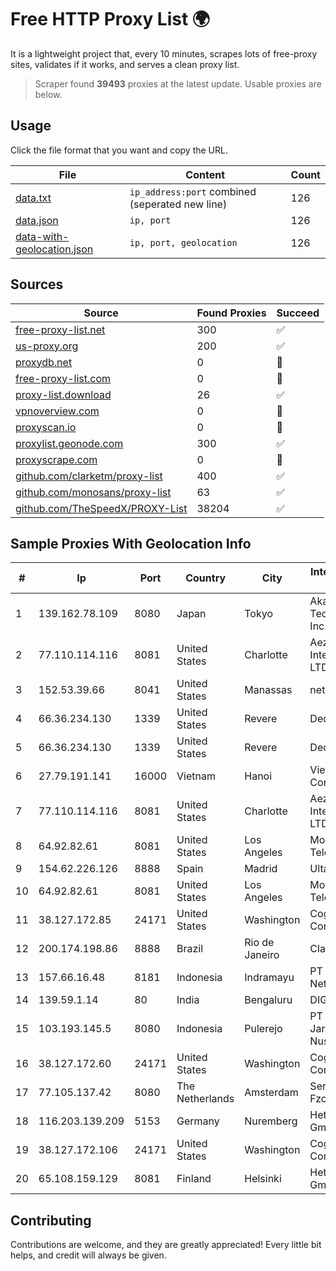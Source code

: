 
# Free HTTP Proxy List 🌍

It is a lightweight project that, every 10 minutes, scrapes lots of free-proxy sites, validates if it works, and serves a clean proxy list.


> Scraper found **39493** proxies at the latest update. Usable proxies are below.

## Usage

Click the file format that you want and copy the URL.


|File|Content|Count|
|----|-------|-----|
|[data.txt](https://raw.githubusercontent.com/themiralay/Proxy-List-World/master/data.txt)|`ip_address:port` combined (seperated new line)|126|
|[data.json](https://raw.githubusercontent.com/themiralay/Proxy-List-World/master/data.json)|`ip, port`|126|
|[data-with-geolocation.json](https://raw.githubusercontent.com/themiralay/Proxy-List-World/master/data-with-geolocation.json)|`ip, port, geolocation`|126|

## Sources

|Source|Found Proxies|Succeed|
|------|-------------|-------|
|[free-proxy-list.net](https://free-proxy-list.net)|300|✅|
|[us-proxy.org](https://www.us-proxy.org)|200|✅|
|[proxydb.net](http://proxydb.net)|0|🚫|
|[free-proxy-list.com](https://free-proxy-list.com/?page=&port=&type%5B%5D=http&type%5B%5D=https&up_time=0&search=Search)|0|🚫|
|[proxy-list.download](https://www.proxy-list.download/HTTP)|26|✅|
|[vpnoverview.com](https://vpnoverview.com/privacy/anonymous-browsing/free-proxy-servers)|0|🚫|
|[proxyscan.io](https://www.proxyscan.io)|0|🚫|
|[proxylist.geonode.com](https://proxylist.geonode.com/api/proxy-list?limit=300&page=1&sort_by=lastChecked&sort_type=desc&protocols=http,https)|300|✅|
|[proxyscrape.com](https://api.proxyscrape.com/v2/?request=displayproxies&protocol=http&timeout=10000&country=all&ssl=all&anonymity=all)|0|🚫|
|[github.com/clarketm/proxy-list](https://raw.githubusercontent.com/clarketm/proxy-list/master/proxy-list-raw.txt)|400|✅|
|[github.com/monosans/proxy-list](https://raw.githubusercontent.com/monosans/proxy-list/main/proxies/http.txt)|63|✅|
|[github.com/TheSpeedX/PROXY-List](https://raw.githubusercontent.com/TheSpeedX/PROXY-List/master/http.txt)|38204|✅|


## Sample Proxies With Geolocation Info

|#|Ip|Port|Country|City|Internet Service Provider|
|-|--|----|-------|----|-------------------------|
|1|139.162.78.109|8080|Japan|Tokyo|Akamai Technologies, Inc.|
|2|77.110.114.116|8081|United States|Charlotte|Aeza International LTD|
|3|152.53.39.66|8041|United States|Manassas|netcup GmbH|
|4|66.36.234.130|1339|United States|Revere|DediOutlet, LLC|
|5|66.36.234.130|1339|United States|Revere|DediOutlet, LLC|
|6|27.79.191.141|16000|Vietnam|Hanoi|Viettel Corporation|
|7|77.110.114.116|8081|United States|Charlotte|Aeza International LTD|
|8|64.92.82.61|8081|United States|Los Angeles|Momentum Telecom, Inc.|
|9|154.62.226.126|8888|Spain|Madrid|Ultahost, Inc.|
|10|64.92.82.61|8081|United States|Los Angeles|Momentum Telecom, Inc.|
|11|38.127.172.85|24171|United States|Washington|Cogent Communications|
|12|200.174.198.86|8888|Brazil|Rio de Janeiro|Claro S.A|
|13|157.66.16.48|8181|Indonesia|Indramayu|PT Mitra Mandiri Network|
|14|139.59.1.14|80|India|Bengaluru|DIGITALOCEAN|
|15|103.193.145.5|8080|Indonesia|Pulerejo|PT Lintas Jaringan Nusantara|
|16|38.127.172.60|24171|United States|Washington|Cogent Communications|
|17|77.105.137.42|8080|The Netherlands|Amsterdam|Servers Tech Fzco|
|18|116.203.139.209|5153|Germany|Nuremberg|Hetzner Online GmbH|
|19|38.127.172.106|24171|United States|Washington|Cogent Communications|
|20|65.108.159.129|8081|Finland|Helsinki|Hetzner Online GmbH|



## Contributing

Contributions are welcome, and they are greatly appreciated! Every
little bit helps, and credit will always be given.

